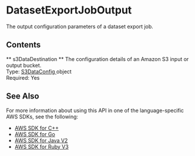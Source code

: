 # DatasetExportJobOutput<a name="API_DatasetExportJobOutput"></a>

The output configuration parameters of a dataset export job\.

## Contents<a name="API_DatasetExportJobOutput_Contents"></a>

 ** s3DataDestination **   <a name="personalize-Type-DatasetExportJobOutput-s3DataDestination"></a>
The configuration details of an Amazon S3 input or output bucket\.  
Type: [ S3DataConfig ](API_S3DataConfig.md) object  
Required: Yes

## See Also<a name="API_DatasetExportJobOutput_SeeAlso"></a>

For more information about using this API in one of the language\-specific AWS SDKs, see the following:
+  [ AWS SDK for C\+\+](https://docs.aws.amazon.com/goto/SdkForCpp/personalize-2018-05-22/DatasetExportJobOutput) 
+  [ AWS SDK for Go](https://docs.aws.amazon.com/goto/SdkForGoV1/personalize-2018-05-22/DatasetExportJobOutput) 
+  [ AWS SDK for Java V2](https://docs.aws.amazon.com/goto/SdkForJavaV2/personalize-2018-05-22/DatasetExportJobOutput) 
+  [ AWS SDK for Ruby V3](https://docs.aws.amazon.com/goto/SdkForRubyV3/personalize-2018-05-22/DatasetExportJobOutput) 